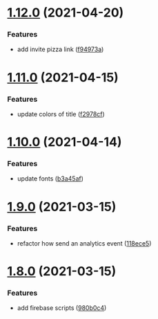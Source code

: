 # [1.12.0](https://github.com/Happergy/landing/compare/v1.11.0...v1.12.0) (2021-04-20)


### Features

* add invite pizza link ([f94973a](https://github.com/Happergy/landing/commit/f94973a1e3d3df36624a24c89eb8b010e21111f5))



# [1.11.0](https://github.com/Happergy/landing/compare/v1.10.0...v1.11.0) (2021-04-15)


### Features

* update colors of title ([f2978cf](https://github.com/Happergy/landing/commit/f2978cfab409132bfd7c98582b01f29948544808))



# [1.10.0](https://github.com/Happergy/landing/compare/v1.9.0...v1.10.0) (2021-04-14)


### Features

* update fonts ([b3a45af](https://github.com/Happergy/landing/commit/b3a45af177b8f89d7a25a42c842b0c5315ea7ed8))



# [1.9.0](https://github.com/Happergy/landing/compare/v1.8.0...v1.9.0) (2021-03-15)


### Features

* refactor how send an analytics event ([118ece5](https://github.com/Happergy/landing/commit/118ece5626992358d71726fa9341c1a536f3a110))



# [1.8.0](https://github.com/Happergy/landing/compare/v1.7.0...v1.8.0) (2021-03-15)


### Features

* add firebase scripts ([980b0c4](https://github.com/Happergy/landing/commit/980b0c422e1750dc6cd4968f2b3723ed76e2bece))



